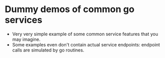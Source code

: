 # Dummy demos of common go services

- Very very simple example of some common service features that you may imagine.
- Some examples even don't contain actual service endpoints: endpoint calls are simulated by go routines.
